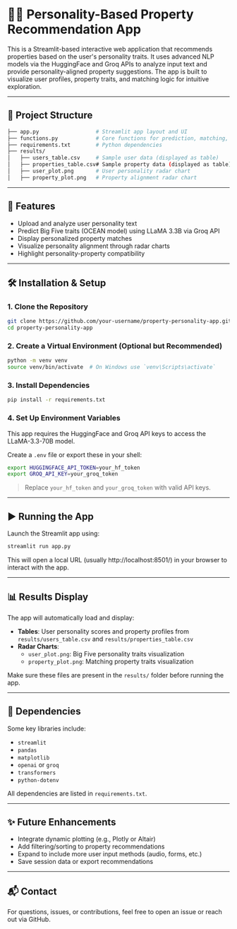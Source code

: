 # 🧑🏻 Personality-Based Property Recommendation App

This is a Streamlit-based interactive web application that recommends properties based on the user's personality traits. It uses advanced NLP models via the HuggingFace and Groq APIs to analyze input text and provide personality-aligned property suggestions. The app is built to visualize user profiles, property traits, and matching logic for intuitive exploration.

---

## 📁 Project Structure

```bash
├── app.py                  # Streamlit app layout and UI
├── functions.py            # Core functions for prediction, matching, and visualization
├── requirements.txt        # Python dependencies
├── results/
│   ├── users_table.csv     # Sample user data (displayed as table)
│   ├── properties_table.csv# Sample property data (displayed as table)
│   ├── user_plot.png       # User personality radar chart
│   ├── property_plot.png   # Property alignment radar chart
```

---

## 🚀 Features

- Upload and analyze user personality text
- Predict Big Five traits (OCEAN model) using LLaMA 3.3B via Groq API
- Display personalized property matches
- Visualize personality alignment through radar charts
- Highlight personality-property compatibility

---

## 🛠️ Installation & Setup

### 1. Clone the Repository

```bash
git clone https://github.com/your-username/property-personality-app.git
cd property-personality-app
```

### 2. Create a Virtual Environment (Optional but Recommended)

```bash
python -m venv venv
source venv/bin/activate  # On Windows use `venv\Scripts\activate`
```

### 3. Install Dependencies

```bash
pip install -r requirements.txt
```

### 4. Set Up Environment Variables

This app requires the HuggingFace and Groq API keys to access the LLaMA-3.3-70B model.

Create a `.env` file or export these in your shell:

```bash
export HUGGINGFACE_API_TOKEN=your_hf_token
export GROQ_API_KEY=your_groq_token
```

> Replace `your_hf_token` and `your_groq_token` with valid API keys.

---

## ▶️ Running the App

Launch the Streamlit app using:

```bash
streamlit run app.py
```

This will open a local URL (usually http://localhost:8501/) in your browser to interact with the app.

---

## 📊 Results Display

The app will automatically load and display:

- **Tables**: User personality scores and property profiles from `results/users_table.csv` and `results/properties_table.csv`
- **Radar Charts**: 
  - `user_plot.png`: Big Five personality traits visualization
  - `property_plot.png`: Matching property traits visualization

Make sure these files are present in the `results/` folder before running the app.

---

## 📌 Dependencies

Some key libraries include:

- `streamlit`
- `pandas`
- `matplotlib`
- `openai` or `groq`
- `transformers`
- `python-dotenv`

All dependencies are listed in `requirements.txt`.

---

## ✨ Future Enhancements

- Integrate dynamic plotting (e.g., Plotly or Altair)
- Add filtering/sorting to property recommendations
- Expand to include more user input methods (audio, forms, etc.)
- Save session data or export recommendations

---

## 📬 Contact

For questions, issues, or contributions, feel free to open an issue or reach out via GitHub.
